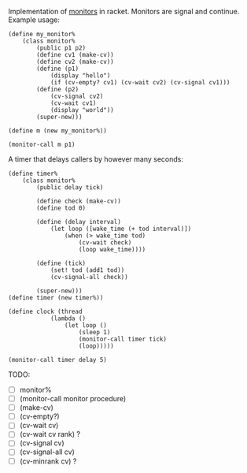 Implementation of [monitors](https://en.wikipedia.org/wiki/Monitor_%28synchronization%29) in racket. Monitors are signal and continue.
Example usage:

    (define my_monitor%
        (class monitor%
            (public p1 p2)
            (define cv1 (make-cv))
            (define cv2 (make-cv))
            (define (p1)
                (display "hello")
                (if (cv-empty? cv1) (cv-wait cv2) (cv-signal cv1)))
            (define (p2)
                (cv-signal cv2)
                (cv-wait cv1)
                (display "world"))
            (super-new)))
    
    (define m (new my_monitor%))
    
    (monitor-call m p1)

A timer that delays callers by however many seconds:

    (define timer%
        (class monitor%
            (public delay tick)

            (define check (make-cv))
            (define tod 0)

            (define (delay interval)
                (let loop ([wake_time (+ tod interval)])
                    (when (> wake_time tod)
                        (cv-wait check)
                        (loop wake_time))))

            (define (tick)
                (set! tod (add1 tod))
                (cv-signal-all check))

            (super-new)))
    (define timer (new timer%))

    (define clock (thread
                (lambda ()
                    (let loop ()
                        (sleep 1)
                        (monitor-call timer tick)
                        (loop)))))

    (monitor-call timer delay 5)

TODO:
 - [ ] monitor%
 - [ ] \(monitor-call monitor procedure)
 - [ ] \(make-cv)
 - [ ] \(cv-empty?)
 - [ ] \(cv-wait cv)
 - [ ] \(cv-wait cv rank) ?
 - [ ] \(cv-signal cv)
 - [ ] \(cv-signal-all cv)
 - [ ] \(cv-minrank cv) ?

